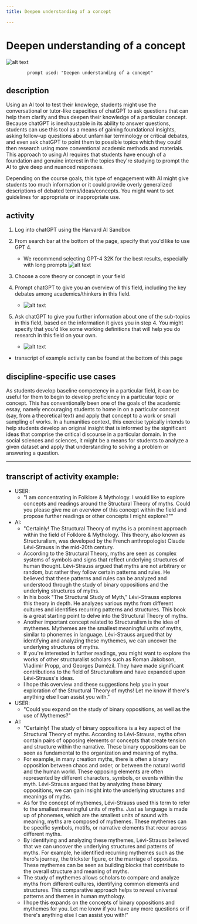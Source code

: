 ```yaml
---
title: Deepen understanding of a concept

---
```


# Deepen understanding of a concept

![alt text](https://files.slack.com/files-pri/T0HTW3H0V-F0609PQ99C7/oue_033.png?pub_secret=70e0ccb907)


            prompt used: "Deepen understanding of a concept"
            
## description

Using an AI tool to test their knowlege, students might use the conversational or tutor-like capacities of chatGPT to ask questions that can help them clarify and thus deepen their knowledge of a particular concept. Because chatGPT is inexhaustable in its ability to answer questions, students can use this tool as a means of gaining foundational insights, asking follow-up questions about unfamiliar terminology or critical debates, and even ask chatGPT to point them to possible topics which they could then research using more conventional academic methods and materials. This approach to using AI requires that students have enough of a foundation and genuine interest in the topics they're studying to prompt the AI to give deep and nuanced responses.

Depending on the course goals, this type of engagement with AI might give students too much information or it could provide overly generalized descriptions of debated terms/ideas/concepts. You might want to set guidelines for appropriate or inappropriate use. 

## activity
1. Log into chatGPT using the Harvard AI Sandbox
2. From search bar at the bottom of the page, specify that you'd like to use GPT 4.
    *  We recommend selecting GPT-4 32K for the best results, especially with long prompts
![alt text](https://files.slack.com/files-pri/T0HTW3H0V-F0612HG51ND/video_to_gif__6_..gif?pub_secret=4e1c91c9ce)
4. Choose a core theory or concept in your field
5. Prompt chatGPT to give you an overview of this field, including the key debates among academics/thinkers in this field.
    * ![alt text](https://files.slack.com/files-pri/T0HTW3H0V-F0606USKU6Q/video_to_gif__2_..gif?pub_secret=a5de9d2aaa)
7. Ask chatGPT to give you further information about one of the sub-topics in this field, based on the information it gives you in step 4. You might specify that you'd like some working definitions that will help you do research in this field on your own.

    * ![alt text](https://files.slack.com/files-pri/T0HTW3H0V-F0601K0FU21/video_to_gif__3_..gif?pub_secret=576ca609ea)

* transcript of example activity can be found at the bottom of this page


## discipline-specific use cases
As students develop baseline competency in a particular field, it can be useful for them to begin to develop proficiency in a particular topic or concept. This has conventionally been one of the goals of the academic essay, namely encouraging students to home in on a particular concept (say, from a theoretical text) and apply that concept to a work or small sampling of works. In a humanities context, this exercise typically intends to help students develop an original insight that is informed by the significant ideas that comprise the critical discourse in a particular domain. In the social sciences and sciences, it might be a means for students to analyze a given dataset and apply that understanding to solving a problem or answering a question.

---

## transcript of activity example:
* USER: 
    * "I am concentrating in Folklore & Mythology. I would like to explore concepts and readings around the Structural Theory of myths. Could you please give me an overview of this concept within the field and propose further readings or other concepts I might explore?""
* AI: 
     * "Certainly! The Structural Theory of myths is a prominent approach within the field of Folklore & Mythology. This theory, also known as Structuralism, was developed by the French anthropologist Claude Lévi-Strauss in the mid-20th century.
     * According to the Structural Theory, myths are seen as complex systems of symbols and signs that reflect underlying structures of human thought. Lévi-Strauss argued that myths are not arbitrary or random, but rather they follow certain patterns and rules. He believed that these patterns and rules can be analyzed and understood through the study of binary oppositions and the underlying structures of myths.
     *  In his book "The Structural Study of Myth," Lévi-Strauss explores this theory in depth. He analyzes various myths from different cultures and identifies recurring patterns and structures. This book is a great starting point to delve into the Structural Theory of myths.
     *  Another important concept related to Structuralism is the idea of mythemes. Mythemes are the smallest meaningful units of myths, similar to phonemes in language. Lévi-Strauss argued that by identifying and analyzing these mythemes, we can uncover the underlying structures of myths.
     *  If you're interested in further readings, you might want to explore the works of other structuralist scholars such as Roman Jakobson, Vladimir Propp, and Georges Dumézil. They have made significant contributions to the field of Structuralism and have expanded upon Lévi-Strauss's ideas.
     *  I hope this overview and these suggestions help you in your exploration of the Structural Theory of myths! Let me know if there's anything else I can assist you with."
* USER: 
    * "Could you expand on the study of binary oppositions, as well as the use of Mythemes?"
* AI: 
    * "Certainly! The study of binary oppositions is a key aspect of the Structural Theory of myths. According to Lévi-Strauss, myths often contain pairs of opposing elements or concepts that create tension and structure within the narrative. These binary oppositions can be seen as fundamental to the organization and meaning of myths.
    * For example, in many creation myths, there is often a binary opposition between chaos and order, or between the natural world and the human world. These opposing elements are often represented by different characters, symbols, or events within the myth. Lévi-Strauss argued that by analyzing these binary oppositions, we can gain insight into the underlying structures and meanings of myths.
    * As for the concept of mythemes, Lévi-Strauss used this term to refer to the smallest meaningful units of myths. Just as language is made up of phonemes, which are the smallest units of sound with meaning, myths are composed of mythemes. These mythemes can be specific symbols, motifs, or narrative elements that recur across different myths.
    * By identifying and analyzing these mythemes, Lévi-Strauss believed that we can uncover the underlying structures and patterns of myths. For example, he identified recurring mythemes such as the hero's journey, the trickster figure, or the marriage of opposites. These mythemes can be seen as building blocks that contribute to the overall structure and meaning of myths.
    * The study of mythemes allows scholars to compare and analyze myths from different cultures, identifying common elements and structures. This comparative approach helps to reveal universal patterns and themes in human mythology.
    * I hope this expands on the concepts of binary oppositions and mythemes for you. Let me know if you have any more questions or if there's anything else I can assist you with!"